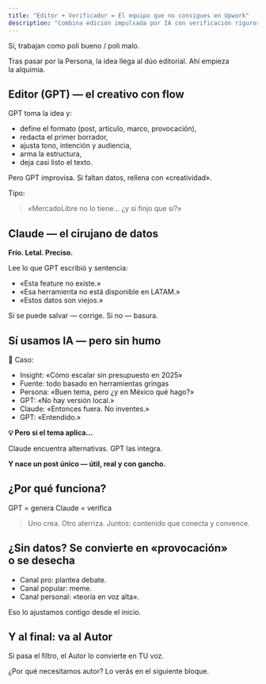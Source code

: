 ```yaml
---
title: "Editor + Verificador = El equipo que no consigues en Upwork"
description: "Combina edición impulsada por IA con verificación rigurosa para crear contenido confiable que conecta con audiencias. GPT genera borradores creativos mientras Claude verifica datos, asegurando que tu contenido sea atractivo y preciso—un poderoso dúo editorial que mantiene integridad eliminando fabricaciones."
---
```

Sí, trabajan como poli bueno / poli malo.

Tras pasar por la Persona, la idea llega al dúo editorial. Ahí empieza la alquimia.

## **Editor (GPT) — el creativo con flow**

GPT toma la idea y:

- define el formato (post, artículo, marco, provocación),
- redacta el primer borrador,
- ajusta tono, intención y audiencia,
- arma la estructura,
- deja casi listo el texto.

Pero GPT improvisa. Si faltan datos, rellena con «creatividad».

Tipo:

> «MercadoLibre no lo tiene… ¿y si finjo que sí?»

## **Claude — el cirujano de datos**

**Frío. Letal. Preciso.**

Lee lo que GPT escribió y sentencia:

- «Esta feature no existe.»
- «Esa herramienta no está disponible en LATAM.»
- «Estos datos son viejos.»

Si se puede salvar — corrige.
Si no — basura.

## Sí usamos IA — pero sin humo

🧠 Caso:

- Insight: «Cómo escalar sin presupuesto en 2025»
- Fuente: todo basado en herramientas gringas
- Persona: «Buen tema, pero ¿y en México qué hago?»
- GPT: «No hay versión local.»
- Claude: «Entonces fuera. No inventes.»
- GPT: «Entendido.»

**💡 Pero si el tema aplica…**

Claude encuentra alternativas. GPT las integra.

**Y nace un post único — útil, real y con gancho.**

## ¿Por qué funciona? 

GPT = genera
Claude = verifica

> Uno crea. Otro aterriza.
> Juntos: contenido que conecta y convence.

## **¿Sin datos? Se convierte en «provocación» o se desecha**

- Canal pro: plantea debate.
- Canal popular: meme.
- Canal personal: «teoría en voz alta».

Eso lo ajustamos contigo desde el inicio.

## **Y al final: va al Autor**

Si pasa el filtro, el Autor lo convierte en TU voz.

¿Por qué necesitamos autor? Lo verás en el siguiente bloque.
